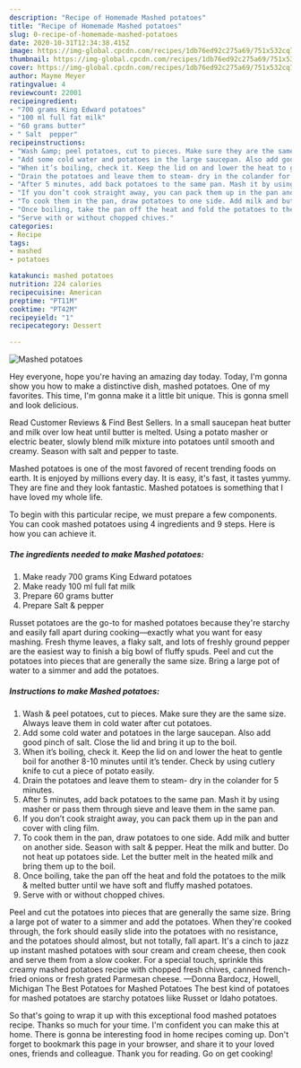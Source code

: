 ```yaml
---
description: "Recipe of Homemade Mashed potatoes"
title: "Recipe of Homemade Mashed potatoes"
slug: 0-recipe-of-homemade-mashed-potatoes
date: 2020-10-31T12:34:38.415Z
image: https://img-global.cpcdn.com/recipes/1db76ed92c275a69/751x532cq70/mashed-potatoes-recipe-main-photo.jpg
thumbnail: https://img-global.cpcdn.com/recipes/1db76ed92c275a69/751x532cq70/mashed-potatoes-recipe-main-photo.jpg
cover: https://img-global.cpcdn.com/recipes/1db76ed92c275a69/751x532cq70/mashed-potatoes-recipe-main-photo.jpg
author: Mayme Meyer
ratingvalue: 4
reviewcount: 22001
recipeingredient:
- "700 grams King Edward potatoes"
- "100 ml full fat milk"
- "60 grams butter"
- " Salt  pepper"
recipeinstructions:
- "Wash &amp; peel potatoes, cut to pieces. Make sure they are the same size. Always leave them in cold water after cut potatoes."
- "Add some cold water and potatoes in the large saucepan. Also add good pinch of salt. Close the lid and bring it up to the boil."
- "When it’s boiling, check it. Keep the lid on and lower the heat to gentle boil for another 8-10 minutes until it’s tender. Check by using cutlery knife to cut a piece of potato easily."
- "Drain the potatoes and leave them to steam- dry in the colander for 5 minutes."
- "After 5 minutes, add back potatoes to the same pan. Mash it by using masher or pass them through sieve and leave them in the same pan."
- "If you don’t cook straight away, you can pack them up in the pan and cover with cling film."
- "To cook them in the pan, draw potatoes to one side. Add milk and butter on another side. Season with salt &amp; pepper. Heat the milk and butter. Do not heat up potatoes side. Let the butter melt in the heated milk and bring them up to the boil."
- "Once boiling, take the pan off the heat and fold the potatoes to the milk &amp; melted butter until we have soft and fluffy mashed potatoes."
- "Serve with or without chopped chives."
categories:
- Recipe
tags:
- mashed
- potatoes

katakunci: mashed potatoes 
nutrition: 224 calories
recipecuisine: American
preptime: "PT11M"
cooktime: "PT42M"
recipeyield: "1"
recipecategory: Dessert

---
```



![Mashed potatoes](https://img-global.cpcdn.com/recipes/1db76ed92c275a69/751x532cq70/mashed-potatoes-recipe-main-photo.jpg)

Hey everyone, hope you're having an amazing day today. Today, I'm gonna show you how to make a distinctive dish, mashed potatoes. One of my favorites. This time, I'm gonna make it a little bit unique. This is gonna smell and look delicious.

Read Customer Reviews &amp; Find Best Sellers. In a small saucepan heat butter and milk over low heat until butter is melted. Using a potato masher or electric beater, slowly blend milk mixture into potatoes until smooth and creamy. Season with salt and pepper to taste.

Mashed potatoes is one of the most favored of recent trending foods on earth. It is enjoyed by millions every day. It is easy, it's fast, it tastes yummy. They are fine and they look fantastic. Mashed potatoes is something that I have loved my whole life.


To begin with this particular recipe, we must prepare a few components. You can cook mashed potatoes using 4 ingredients and 9 steps. Here is how you can achieve it.

<!--inarticleads1-->

##### The ingredients needed to make Mashed potatoes:

1. Make ready 700 grams King Edward potatoes
1. Make ready 100 ml full fat milk
1. Prepare 60 grams butter
1. Prepare  Salt &amp; pepper


Russet potatoes are the go-to for mashed potatoes because they&#39;re starchy and easily fall apart during cooking—exactly what you want for easy mashing. Fresh thyme leaves, a flaky salt, and lots of freshly ground pepper are the easiest way to finish a big bowl of fluffy spuds. Peel and cut the potatoes into pieces that are generally the same size. Bring a large pot of water to a simmer and add the potatoes. 

<!--inarticleads2-->

##### Instructions to make Mashed potatoes:

1. Wash &amp; peel potatoes, cut to pieces. Make sure they are the same size. Always leave them in cold water after cut potatoes.
1. Add some cold water and potatoes in the large saucepan. Also add good pinch of salt. Close the lid and bring it up to the boil.
1. When it’s boiling, check it. Keep the lid on and lower the heat to gentle boil for another 8-10 minutes until it’s tender. Check by using cutlery knife to cut a piece of potato easily.
1. Drain the potatoes and leave them to steam- dry in the colander for 5 minutes.
1. After 5 minutes, add back potatoes to the same pan. Mash it by using masher or pass them through sieve and leave them in the same pan.
1. If you don’t cook straight away, you can pack them up in the pan and cover with cling film.
1. To cook them in the pan, draw potatoes to one side. Add milk and butter on another side. Season with salt &amp; pepper. Heat the milk and butter. Do not heat up potatoes side. Let the butter melt in the heated milk and bring them up to the boil.
1. Once boiling, take the pan off the heat and fold the potatoes to the milk &amp; melted butter until we have soft and fluffy mashed potatoes.
1. Serve with or without chopped chives.


Peel and cut the potatoes into pieces that are generally the same size. Bring a large pot of water to a simmer and add the potatoes. When they&#39;re cooked through, the fork should easily slide into the potatoes with no resistance, and the potatoes should almost, but not totally, fall apart. It&#39;s a cinch to jazz up instant mashed potatoes with sour cream and cream cheese, then cook and serve them from a slow cooker. For a special touch, sprinkle this creamy mashed potatoes recipe with chopped fresh chives, canned french-fried onions or fresh grated Parmesan cheese. —Donna Bardocz, Howell, Michigan The Best Potatoes for Mashed Potatoes The best kind of potatoes for mashed potatoes are starchy potatoes liike Russet or Idaho potatoes. 

So that's going to wrap it up with this exceptional food mashed potatoes recipe. Thanks so much for your time. I'm confident you can make this at home. There is gonna be interesting food in home recipes coming up. Don't forget to bookmark this page in your browser, and share it to your loved ones, friends and colleague. Thank you for reading. Go on get cooking!
